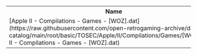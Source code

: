 <table>
<tr><th>Name</th><th>Size</th></tr>
<tr><td>[Apple II - Compilations - Games - [WOZ].dat](https://raw.githubusercontent.com/open-retrogaming-archive/dat-catalog/main/root/basic/TOSEC/Apple/II/Compilations/Games/[WOZ]/Apple II - Compilations - Games - [WOZ].dat)</td><td>9275</td></tr>
</table>
